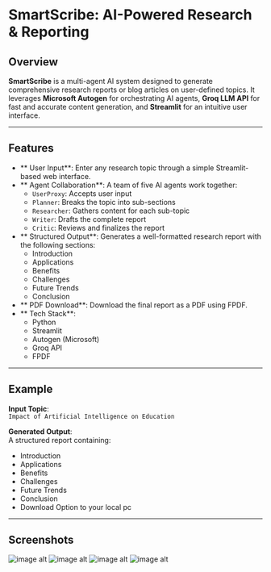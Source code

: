 # SmartScribe: AI-Powered Research & Reporting

## Overview

**SmartScribe** is a multi-agent AI system designed to generate comprehensive research reports or blog articles on user-defined topics. It leverages **Microsoft Autogen** for orchestrating AI agents, **Groq LLM API** for fast and accurate content generation, and **Streamlit** for an intuitive user interface.

---

## Features

- ** User Input**: Enter any research topic through a simple Streamlit-based web interface.
- ** Agent Collaboration**: A team of five AI agents work together:
  - `UserProxy`: Accepts user input
  - `Planner`: Breaks the topic into sub-sections
  - `Researcher`: Gathers content for each sub-topic
  - `Writer`: Drafts the complete report
  - `Critic`: Reviews and finalizes the report
- ** Structured Output**: Generates a well-formatted research report with the following sections:
  - Introduction  
  - Applications  
  - Benefits  
  - Challenges  
  - Future Trends  
  - Conclusion
- ** PDF Download**: Download the final report as a PDF using FPDF.
- ** Tech Stack**:  
  - Python  
  - Streamlit  
  - Autogen (Microsoft)  
  - Groq API  
  - FPDF

---

## Example

**Input Topic**:  
`Impact of Artificial Intelligence on Education`

**Generated Output**:  
A structured report containing:
- Introduction  
- Applications  
- Benefits  
- Challenges  
- Future Trends  
- Conclusion
- Download Option to your local pc

---

## Screenshots

![image alt]()
![image alt]()
![image alt]()
![image alt]()